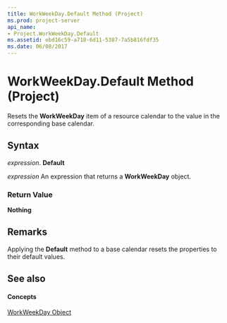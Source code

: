 ```yaml
---
title: WorkWeekDay.Default Method (Project)
ms.prod: project-server
api_name:
- Project.WorkWeekDay.Default
ms.assetid: ebd16c59-a718-6d11-5387-7a5b816fdf35
ms.date: 06/08/2017
---
```



# WorkWeekDay.Default Method (Project)

Resets the  **WorkWeekDay** item of a resource calendar to the value in the corresponding base calendar.


## Syntax

 _expression_. **Default**

 _expression_ An expression that returns a **WorkWeekDay** object.


### Return Value

 **Nothing**


## Remarks

Applying the  **Default** method to a base calendar resets the properties to their default values.


## See also


#### Concepts


[WorkWeekDay Object](Project.WorkWeekDay.md)
